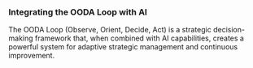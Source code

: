 ### Integrating the OODA Loop with AI

The OODA Loop (Observe, Orient, Decide, Act) is a strategic decision-making framework that, when combined with AI capabilities, creates a powerful system for adaptive strategic management and continuous improvement.
